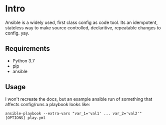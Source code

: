 # Intro

Ansible is a widely used, first class config as code tool. Its an idempotent, stateless way to make source controlled, declaritive, repeatable changes to config. yay.


## Requirements

* Python 3.7
* pip
* ansible

## Usage

I won't recreate the docs, but an example ansible run of something that affects config/runs a playbook looks like:

`ansible-playbook --extra-vars "var_1='val1' ... var_2='val2'" [OPTIONS] play.yml` 
